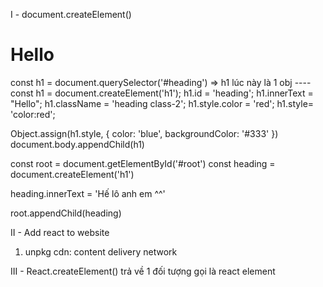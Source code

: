 I - document.createElement()

<h1 id='heading'>Hello</h1>
const h1 = document.querySelector('#heading')
=> h1 lúc này là 1 obj
----
const h1 = document.createElement('h1');
h1.id = 'heading';
h1.innerText = "Hello";
h1.className = 'heading class-2';
h1.style.color = 'red';
h1.style= 'color:red';

Object.assign(h1.style, {
color: 'blue',
backgroundColor: '#333'
})
document.body.appendChild(h1)

const root = document.getElementById('#root')
const heading = document.createElement('h1')

heading.innerText = 'Hế lô anh em ^^'

root.appendChild(heading)

II - Add react to website

1. unpkg
   cdn: content delivery network

III - React.createElement()
trả về 1 đối tượng gọi là react element
